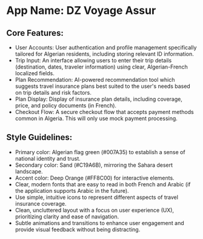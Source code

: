 # **App Name**: DZ Voyage Assur

## Core Features:

- User Accounts: User authentication and profile management specifically tailored for Algerian residents, including storing relevant ID information.
- Trip Input: An interface allowing users to enter their trip details (destination, dates, traveler information) using clear, Algerian-French localized fields.
- Plan Recommendation: AI-powered recommendation tool which suggests travel insurance plans best suited to the user's needs based on trip details and risk factors.
- Plan Display: Display of insurance plan details, including coverage, price, and policy documents (in French).
- Checkout Flow: A secure checkout flow that accepts payment methods common in Algeria.  This will only use mock payment processing.

## Style Guidelines:

- Primary color: Algerian flag green (#007A35) to establish a sense of national identity and trust.
- Secondary color: Sand (#C19A6B), mirroring the Sahara desert landscape.
- Accent color: Deep Orange (#FF8C00) for interactive elements.
- Clear, modern fonts that are easy to read in both French and Arabic (if the application supports Arabic in the future).
- Use simple, intuitive icons to represent different aspects of travel insurance coverage.
- Clean, uncluttered layout with a focus on user experience (UX), prioritizing clarity and ease of navigation.
- Subtle animations and transitions to enhance user engagement and provide visual feedback without being distracting.